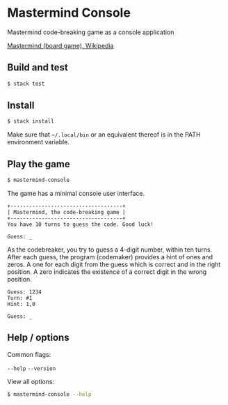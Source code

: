 # Mastermind Console
Mastermind code-breaking game as a console application

[Mastermind (board game), Wikipedia](https://en.wikipedia.org/wiki/Mastermind_(board_game))

## Build and test
```bash
$ stack test
```

## Install

```bash
$ stack install
```

Make sure that `~/.local/bin` or an equivalent thereof is in the PATH environment variable.

## Play the game

```bash
$ mastermind-console
```

The game has a minimal console user interface.
```
+------------------------------------+
| Mastermind, the code-breaking game |
+------------------------------------+
You have 10 turns to guess the code. Good luck!

Guess: _
```

As the codebreaker, you try to guess a 4-digit number, within ten turns. After each guess, the program (codemaker) provides a hint of ones and zeros. A one for each digit from the guess which is correct and in the right position. A zero indicates the existence of a correct digit in the wrong position.

```
Guess: 1234
Turn: #1
Hint: 1,0

Guess: _
```

## Help / options

Common flags:

`--help`
`--version`

View all options:

```bash
$ mastermind-console --help
```

